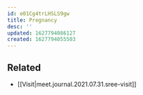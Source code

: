 ```yaml
---
id: e01Cg4trLHSLS9gw
title: Pregnancy
desc: ''
updated: 1627794086127
created: 1627794055503
---
```


## Related
- [[Visit|meet.journal.2021.07.31.sree-visit]]
